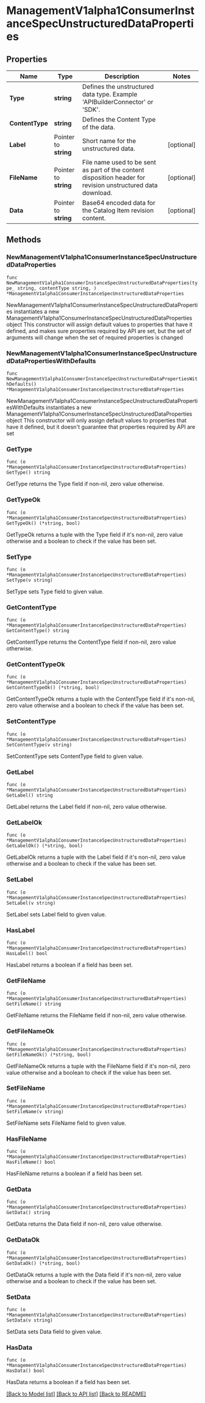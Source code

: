 # ManagementV1alpha1ConsumerInstanceSpecUnstructuredDataProperties

## Properties

Name | Type | Description | Notes
------------ | ------------- | ------------- | -------------
**Type** | **string** | Defines the unstructured data type. Example &#39;APIBuilderConnector&#39; or &#39;SDK&#39;. | 
**ContentType** | **string** | Defines the Content Type of the data. | 
**Label** | Pointer to **string** | Short name for the unstructured data. | [optional] 
**FileName** | Pointer to **string** | File name used to be sent as part of the content disposition header for revision unstructured data download. | [optional] 
**Data** | Pointer to **string** | Base64 encoded data for the Catalog Item revision content. | [optional] 

## Methods

### NewManagementV1alpha1ConsumerInstanceSpecUnstructuredDataProperties

`func NewManagementV1alpha1ConsumerInstanceSpecUnstructuredDataProperties(type_ string, contentType string, ) *ManagementV1alpha1ConsumerInstanceSpecUnstructuredDataProperties`

NewManagementV1alpha1ConsumerInstanceSpecUnstructuredDataProperties instantiates a new ManagementV1alpha1ConsumerInstanceSpecUnstructuredDataProperties object
This constructor will assign default values to properties that have it defined,
and makes sure properties required by API are set, but the set of arguments
will change when the set of required properties is changed

### NewManagementV1alpha1ConsumerInstanceSpecUnstructuredDataPropertiesWithDefaults

`func NewManagementV1alpha1ConsumerInstanceSpecUnstructuredDataPropertiesWithDefaults() *ManagementV1alpha1ConsumerInstanceSpecUnstructuredDataProperties`

NewManagementV1alpha1ConsumerInstanceSpecUnstructuredDataPropertiesWithDefaults instantiates a new ManagementV1alpha1ConsumerInstanceSpecUnstructuredDataProperties object
This constructor will only assign default values to properties that have it defined,
but it doesn't guarantee that properties required by API are set

### GetType

`func (o *ManagementV1alpha1ConsumerInstanceSpecUnstructuredDataProperties) GetType() string`

GetType returns the Type field if non-nil, zero value otherwise.

### GetTypeOk

`func (o *ManagementV1alpha1ConsumerInstanceSpecUnstructuredDataProperties) GetTypeOk() (*string, bool)`

GetTypeOk returns a tuple with the Type field if it's non-nil, zero value otherwise
and a boolean to check if the value has been set.

### SetType

`func (o *ManagementV1alpha1ConsumerInstanceSpecUnstructuredDataProperties) SetType(v string)`

SetType sets Type field to given value.


### GetContentType

`func (o *ManagementV1alpha1ConsumerInstanceSpecUnstructuredDataProperties) GetContentType() string`

GetContentType returns the ContentType field if non-nil, zero value otherwise.

### GetContentTypeOk

`func (o *ManagementV1alpha1ConsumerInstanceSpecUnstructuredDataProperties) GetContentTypeOk() (*string, bool)`

GetContentTypeOk returns a tuple with the ContentType field if it's non-nil, zero value otherwise
and a boolean to check if the value has been set.

### SetContentType

`func (o *ManagementV1alpha1ConsumerInstanceSpecUnstructuredDataProperties) SetContentType(v string)`

SetContentType sets ContentType field to given value.


### GetLabel

`func (o *ManagementV1alpha1ConsumerInstanceSpecUnstructuredDataProperties) GetLabel() string`

GetLabel returns the Label field if non-nil, zero value otherwise.

### GetLabelOk

`func (o *ManagementV1alpha1ConsumerInstanceSpecUnstructuredDataProperties) GetLabelOk() (*string, bool)`

GetLabelOk returns a tuple with the Label field if it's non-nil, zero value otherwise
and a boolean to check if the value has been set.

### SetLabel

`func (o *ManagementV1alpha1ConsumerInstanceSpecUnstructuredDataProperties) SetLabel(v string)`

SetLabel sets Label field to given value.

### HasLabel

`func (o *ManagementV1alpha1ConsumerInstanceSpecUnstructuredDataProperties) HasLabel() bool`

HasLabel returns a boolean if a field has been set.

### GetFileName

`func (o *ManagementV1alpha1ConsumerInstanceSpecUnstructuredDataProperties) GetFileName() string`

GetFileName returns the FileName field if non-nil, zero value otherwise.

### GetFileNameOk

`func (o *ManagementV1alpha1ConsumerInstanceSpecUnstructuredDataProperties) GetFileNameOk() (*string, bool)`

GetFileNameOk returns a tuple with the FileName field if it's non-nil, zero value otherwise
and a boolean to check if the value has been set.

### SetFileName

`func (o *ManagementV1alpha1ConsumerInstanceSpecUnstructuredDataProperties) SetFileName(v string)`

SetFileName sets FileName field to given value.

### HasFileName

`func (o *ManagementV1alpha1ConsumerInstanceSpecUnstructuredDataProperties) HasFileName() bool`

HasFileName returns a boolean if a field has been set.

### GetData

`func (o *ManagementV1alpha1ConsumerInstanceSpecUnstructuredDataProperties) GetData() string`

GetData returns the Data field if non-nil, zero value otherwise.

### GetDataOk

`func (o *ManagementV1alpha1ConsumerInstanceSpecUnstructuredDataProperties) GetDataOk() (*string, bool)`

GetDataOk returns a tuple with the Data field if it's non-nil, zero value otherwise
and a boolean to check if the value has been set.

### SetData

`func (o *ManagementV1alpha1ConsumerInstanceSpecUnstructuredDataProperties) SetData(v string)`

SetData sets Data field to given value.

### HasData

`func (o *ManagementV1alpha1ConsumerInstanceSpecUnstructuredDataProperties) HasData() bool`

HasData returns a boolean if a field has been set.


[[Back to Model list]](../README.md#documentation-for-models) [[Back to API list]](../README.md#documentation-for-api-endpoints) [[Back to README]](../README.md)


